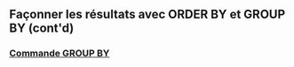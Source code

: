 ## Façonner les résultats avec ORDER BY et GROUP BY (cont'd)

### <span style="text-decoration:underline">Commande GROUP BY</span>